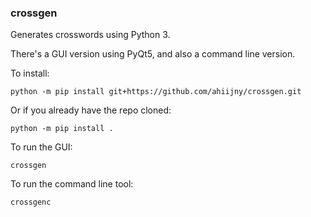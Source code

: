 ### crossgen

Generates crosswords using Python 3.

There's a GUI version using PyQt5, and also a command line version.

To install:

    python -m pip install git+https://github.com/ahiijny/crossgen.git

Or if you already have the repo cloned:

	python -m pip install .

To run the GUI:

	crossgen

To run the command line tool:

	crossgenc
